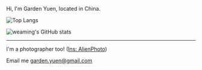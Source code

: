 Hi, I'm Garden Yuen, located in China. 

![Top Langs](https://github-readme-stats.vercel.app/api/top-langs/?username=weaming&theme=tokyonight&hide=html,javascript,css)

![weaming's GitHub stats](https://github-readme-stats.vercel.app/api?username=weaming&show_icons=true&theme=tokyonight)

---

I'm a photographer too! ([Ins: AlienPhoto](https://www.instagram.com/alien.photo.world/))

Email me garden.yuen@gmail.com
